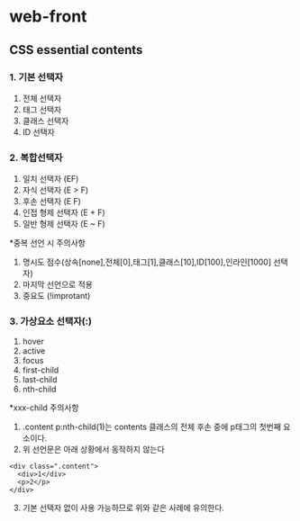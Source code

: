 # web-front
## CSS essential contents
### 1. 기본 선택자
1. 전체 선택자 
2. 태그 선택자
3. 클래스 선택자
4. ID 선택자

### 2. 복합선택자
1. 일치 선택자 (EF)
2. 자식 선택자 (E > F)
3. 후손 선택자 (E F)
4. 인접 형제 선택자 (E + F)
5. 일반 형제 선택자 (E ~ F)

*중복 선언 시 주의사항
1. 명시도 점수(상속[none],전체[0],태그[1],클래스[10],ID[100],인라인[1000] 선택자)
2. 마지막 선언으로 적용
3. 중요도 (!improtant)

### 3. 가상요소 선택자(:)
1. hover
2. active
3. focus
4. first-child
5. last-child
6. nth-child

*xxx-child 주의사항
1. .content p:nth-child(1)는 contents 클래스의 전체 후손 중에 p태그의 첫번째 요소이다.
2. 위 선언문은 아래 상황에서 동작하지 않는다
~~~
<div class=".content">
  <div>1</div>
  <p>2</p>
</div>
~~~
3. 기본 선택자 없이 사용 가능하므로 위와 같은 사례에 유의한다.

















